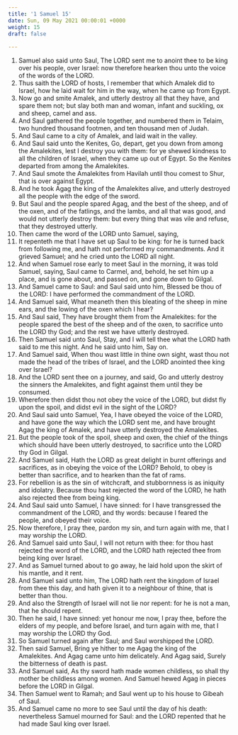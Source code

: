 ```yaml
---
title: '1 Samuel 15'
date: Sun, 09 May 2021 00:00:01 +0000
weight: 15
draft: false
  
---
```


1. Samuel also said unto Saul, The LORD sent me to anoint thee to be king over his people, over Israel: now therefore hearken thou unto the voice of the words of the LORD.
2. Thus saith the LORD of hosts, I remember that which Amalek did to Israel, how he laid wait for him in the way, when he came up from Egypt.
3. Now go and smite Amalek, and utterly destroy all that they have, and spare them not; but slay both man and woman, infant and suckling, ox and sheep, camel and ass.
4. And Saul gathered the people together, and numbered them in Telaim, two hundred thousand footmen, and ten thousand men of Judah.
5. And Saul came to a city of Amalek, and laid wait in the valley.
6. And Saul said unto the Kenites, Go, depart, get you down from among the Amalekites, lest I destroy you with them: for ye shewed kindness to all the children of Israel, when they came up out of Egypt. So the Kenites departed from among the Amalekites.
7. And Saul smote the Amalekites from Havilah until thou comest to Shur, that is over against Egypt.
8. And he took Agag the king of the Amalekites alive, and utterly destroyed all the people with the edge of the sword.
9. But Saul and the people spared Agag, and the best of the sheep, and of the oxen, and of the fatlings, and the lambs, and all that was good, and would not utterly destroy them: but every thing that was vile and refuse, that they destroyed utterly.
10. Then came the word of the LORD unto Samuel, saying,
11. It repenteth me that I have set up Saul to be king: for he is turned back from following me, and hath not performed my commandments. And it grieved Samuel; and he cried unto the LORD all night.
12. And when Samuel rose early to meet Saul in the morning, it was told Samuel, saying, Saul came to Carmel, and, behold, he set him up a place, and is gone about, and passed on, and gone down to Gilgal.
13. And Samuel came to Saul: and Saul said unto him, Blessed be thou of the LORD: I have performed the commandment of the LORD.
14. And Samuel said, What meaneth then this bleating of the sheep in mine ears, and the lowing of the oxen which I hear?
15. And Saul said, They have brought them from the Amalekites: for the people spared the best of the sheep and of the oxen, to sacrifice unto the LORD thy God; and the rest we have utterly destroyed.
16. Then Samuel said unto Saul, Stay, and I will tell thee what the LORD hath said to me this night. And he said unto him, Say on.
17. And Samuel said, When thou wast little in thine own sight, wast thou not made the head of the tribes of Israel, and the LORD anointed thee king over Israel?
18. And the LORD sent thee on a journey, and said, Go and utterly destroy the sinners the Amalekites, and fight against them until they be consumed.
19. Wherefore then didst thou not obey the voice of the LORD, but didst fly upon the spoil, and didst evil in the sight of the LORD?
20. And Saul said unto Samuel, Yea, I have obeyed the voice of the LORD, and have gone the way which the LORD sent me, and have brought Agag the king of Amalek, and have utterly destroyed the Amalekites.
21. But the people took of the spoil, sheep and oxen, the chief of the things which should have been utterly destroyed, to sacrifice unto the LORD thy God in Gilgal.
22. And Samuel said, Hath the LORD as great delight in burnt offerings and sacrifices, as in obeying the voice of the LORD? Behold, to obey is better than sacrifice, and to hearken than the fat of rams.
23. For rebellion is as the sin of witchcraft, and stubbornness is as iniquity and idolatry. Because thou hast rejected the word of the LORD, he hath also rejected thee from being king.
24. And Saul said unto Samuel, I have sinned: for I have transgressed the commandment of the LORD, and thy words: because I feared the people, and obeyed their voice.
25. Now therefore, I pray thee, pardon my sin, and turn again with me, that I may worship the LORD.
26. And Samuel said unto Saul, I will not return with thee: for thou hast rejected the word of the LORD, and the LORD hath rejected thee from being king over Israel.
27. And as Samuel turned about to go away, he laid hold upon the skirt of his mantle, and it rent.
28. And Samuel said unto him, The LORD hath rent the kingdom of Israel from thee this day, and hath given it to a neighbour of thine, that is better than thou.
29. And also the Strength of Israel will not lie nor repent: for he is not a man, that he should repent.
30. Then he said, I have sinned: yet honour me now, I pray thee, before the elders of my people, and before Israel, and turn again with me, that I may worship the LORD thy God.
31. So Samuel turned again after Saul; and Saul worshipped the LORD.
32. Then said Samuel, Bring ye hither to me Agag the king of the Amalekites. And Agag came unto him delicately. And Agag said, Surely the bitterness of death is past.
33. And Samuel said, As thy sword hath made women childless, so shall thy mother be childless among women. And Samuel hewed Agag in pieces before the LORD in Gilgal.
34. Then Samuel went to Ramah; and Saul went up to his house to Gibeah of Saul.
35. And Samuel came no more to see Saul until the day of his death: nevertheless Samuel mourned for Saul: and the LORD repented that he had made Saul king over Israel.
